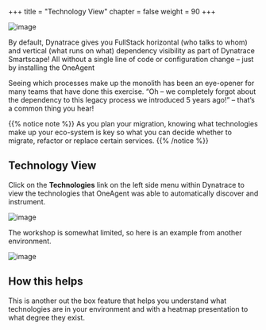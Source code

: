+++
title = "Technology View"
chapter = false
weight = 90
+++

![image](/images/florian.png)

By default, Dynatrace gives you FullStack horizontal (who talks to whom) and vertical (what runs on what) dependency visibility as part of Dynatrace Smartscape! All without a single line of code or configuration change – just by installing the OneAgent

Seeing which processes make up the monolith has been an eye-opener for many teams that have done this exercise. “Oh – we completely forgot about the dependency to this legacy process we introduced 5 years ago!” – that’s a common thing you hear!

{{% notice note %}}
As you plan your migration, knowing what technologies make up your eco-system is key so what you can decide whether to migrate, refactor or replace certain services.
{{% /notice %}}

## Technology View

Click on the **Technologies** link on the left side menu within Dynatrace to view the technologies that OneAgent was able to automatically discover and instrument.

![image](/images/technology.png)

The workshop is somewhat limited, so here is an example from another environment.

![image](/images/technology-demo.png)

## How this helps

This is another out the box feature that helps you understand what technologies are in your environment and with a heatmap presentation to what degree they exist. 

